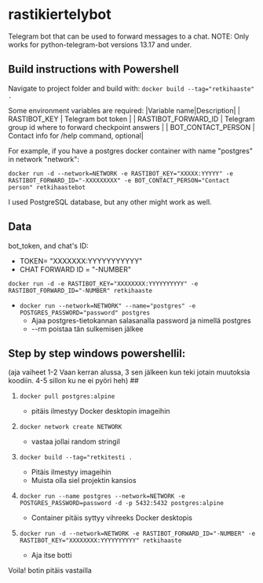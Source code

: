 # rastikiertelybot

Telegram bot that can be used to forward messages to a chat.
NOTE: Only works for python-telegram-bot versions 13.17 and under.

## Build instructions with Powershell

Navigate to project folder and build with:
`docker build --tag="retkihaaste" .`


Some environment variables are required:
|Variable name|Description|
| RASTIBOT_KEY | Telegram bot token |
| RASTIBOT_FORWARD_ID | Telegram group id where to forward checkpoint answers |
| BOT_CONTACT_PERSON | Contact info for /help command, optional|

For example, if you have a postgres docker container with name "postgres" in network "network": 

`docker run -d --network=NETWORK -e RASTIBOT_KEY="XXXXX:YYYYY" -e RASTIBOT_FORWARD_ID="-XXXXXXXXX" -e BOT_CONTACT_PERSON="Contact person" retkihaastebot`

I used PostgreSQL database, but any other might work as well.

## Data

bot_token, and chat's ID:
- TOKEN= "XXXXXXX:YYYYYYYYYYY"
- CHAT FORWARD ID = "-NUMBER" 

`docker run -d -e RASTIBOT_KEY="XXXXXXXX:YYYYYYYYYY" -e RASTIBOT_FORWARD_ID="-NUMBER" retkihaaste`


* `docker run --network=NETWORK" --name="postgres" -e POSTGRES_PASSWORD="password" postgres`
	- Ajaa postgres-tietokannan salasanalla password ja nimellä postgres
	- --rm poistaa tän sulkemisen jälkee


## Step by step windows powershellil: 
(aja vaiheet 1-2 Vaan kerran alussa, 3 sen jälkeen kun teki jotain muutoksia koodiin. 4-5 sillon ku ne ei pyöri heh) ##
 
1. `docker pull postgres:alpine` 
	- pitäis ilmestyy Docker desktopin imageihin
	
2. `docker network create NETWORK` 
	- vastaa jollai random stringil
		
3. `docker build --tag="retkitesti .`
	- Pitäis ilmestyy imageihin
	- Muista olla siel projektin kansios
	
4. `docker run --name postgres --network=NETWORK -e POSTGRES_PASSWORD=password -d -p 5432:5432 postgres:alpine`
	- Container pitäis syttyy vihreeks Docker desktopis
	
5. `docker run -d --network=NETWORK -e RASTIBOT_FORWARD_ID="-NUMBER" -e RASTIBOT_KEY="XXXXXXXX:YYYYYYYYYY" retkihaaste`
	- Aja itse botti

Voila! botin pitäis vastailla




